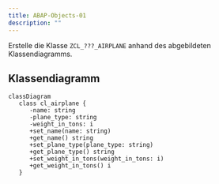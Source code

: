 ```yaml
---
title: ABAP-Objects-01
description: ""
---
```


Erstelle die Klasse `ZCL_???_AIRPLANE` anhand des abgebildeten Klassendiagramms.

## Klassendiagramm

```mermaid
classDiagram
   class cl_airplane {
      -name: string
      -plane_type: string
      -weight_in_tons: i
      +set_name(name: string)
      +get_name() string
      +set_plane_type(plane_type: string)
      +get_plane_type() string
      +set_weight_in_tons(weight_in_tons: i)
      +get_weight_in_tons() i
   }
```
